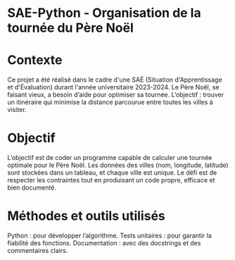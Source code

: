 # SAE-Python - Organisation de la tournée du Père Noël

# Contexte
Ce projet a été réalisé dans le cadre d'une SAÉ (Situation d'Apprentissage et d'Évaluation) durant l'année universitaire 2023-2024. Le Père Noël, se faisant vieux, a besoin d’aide pour optimiser sa tournée. L’objectif : trouver un itinéraire qui minimise la distance parcourue entre toutes les villes à visiter.

# Objectif
L’objectif est de coder un programme capable de calculer une tournée optimale pour le Père Noël. Les données des villes (nom, longitude, latitude) sont stockées dans un tableau, et chaque ville est unique. Le défi est de respecter les contraintes tout en produisant un code propre, efficace et bien documenté.

# Méthodes et outils utilisés
Python : pour développer l’algorithme.
Tests unitaires : pour garantir la fiabilité des fonctions.
Documentation : avec des docstrings et des commentaires clairs.
